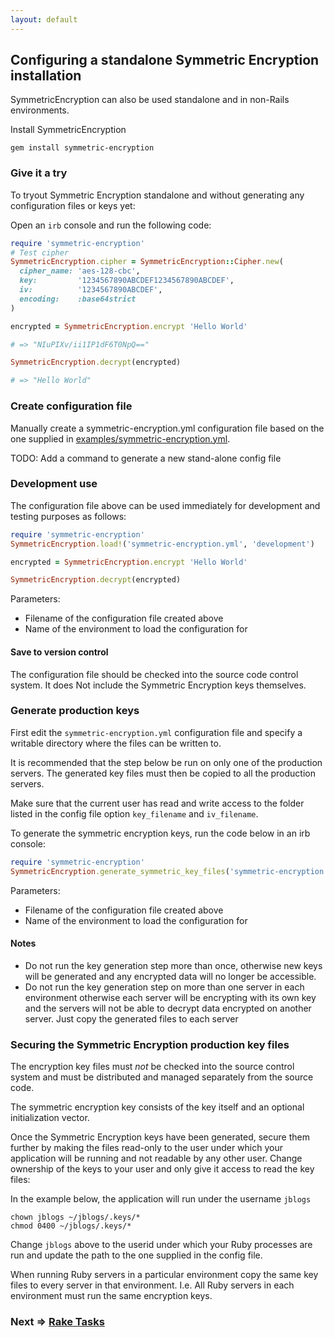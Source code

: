 ```yaml
---
layout: default
---
```


## Configuring a standalone Symmetric Encryption installation

SymmetricEncryption can also be used standalone and in non-Rails environments.

Install SymmetricEncryption

    gem install symmetric-encryption

### Give it a try

To tryout Symmetric Encryption standalone and without generating any configuration files or
keys yet:

Open an `irb` console and run the following code:

```ruby
require 'symmetric-encryption'
# Test cipher
SymmetricEncryption.cipher = SymmetricEncryption::Cipher.new(
  cipher_name: 'aes-128-cbc',
  key:         '1234567890ABCDEF1234567890ABCDEF',
  iv:          '1234567890ABCDEF',
  encoding:    :base64strict
)

encrypted = SymmetricEncryption.encrypt 'Hello World'

# => "NIuPIXv/ii1IP1dF6T0NpQ=="

SymmetricEncryption.decrypt(encrypted)

# => "Hello World"
```

### Create configuration file

Manually create a symmetric-encryption.yml configuration file based on the
one supplied in [examples/symmetric-encryption.yml](https://github.com/reidmorrison/symmetric-encryption/blob/master/examples/symmetric-encryption.yml).

TODO: Add a command to generate a new stand-alone config file

### Development use

The configuration file above can be used immediately for development and testing purposes as follows:

```ruby
require 'symmetric-encryption'
SymmetricEncryption.load!('symmetric-encryption.yml', 'development')

encrypted = SymmetricEncryption.encrypt 'Hello World'

SymmetricEncryption.decrypt(encrypted)
```

Parameters:

* Filename of the configuration file created above
* Name of the environment to load the configuration for

#### Save to version control

The configuration file should be checked into the source code control system.
It does Not include the Symmetric Encryption keys themselves.

### Generate production keys

First edit the `symmetric-encryption.yml` configuration file and specify a writable
directory where the files can be written to.

It is recommended that the step below be run on only one of the production servers.
The generated key files must then be copied to all the production servers.

Make sure that the current user has read and write access to the folder listed
in the config file option `key_filename` and `iv_filename`.

To generate the symmetric encryption keys, run the code below in an irb console:

```ruby
require 'symmetric-encryption'
SymmetricEncryption.generate_symmetric_key_files('symmetric-encryption.yml', 'production')
```

Parameters:

* Filename of the configuration file created above
* Name of the environment to load the configuration for

#### Notes

* Do not run the key generation step more than once, otherwise new keys will be generated
and any encrypted data will no longer be accessible.
* Do not run the key generation step on more than one server in each environment otherwise
each server will be encrypting with its own key and the servers will not be able
to decrypt data encrypted on another server. Just copy the generated files to each server

### Securing the Symmetric Encryption production key files

The encryption key files must _not_ be checked into the source control system
and must be distributed and managed separately from the source code.

The symmetric encryption key consists of the key itself and an optional
initialization vector.

Once the Symmetric Encryption keys have been generated, secure them further by
making the files read-only to the user under which your application will be running and
not readable by any other user.
Change ownership of the keys to your user and only give it access to read the key files:

In the example below, the application will run under the username `jblogs`

    chown jblogs ~/jblogs/.keys/*
    chmod 0400 ~/jblogs/.keys/*

Change `jblogs` above to the userid under which your Ruby processes are run
and update the path to the one supplied in the config file.

When running Ruby servers in a particular environment copy the same
key files to every server in that environment. I.e. All Ruby servers in each
environment must run the same encryption keys.

### Next => [Rake Tasks](rake_tasks.html)

